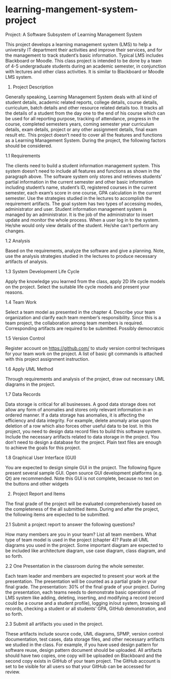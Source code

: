 # learning-mangement-system-project
Project: A Software Subsystem of Learning Management System

This project develops a learning management system (LMS) to help a university IT department their activities and improve their services, and for the management to track student’s basic information. Typical LMS includes Blackboard or Moodle. This class project is intended to be done by a team of 4-5 undergraduate students during an academic semester, in conjunction with lectures and other class activities. It is similar to Blackboard or Moodle LMS system.

1.	Project Description

Generally speaking, Learning Management System deals with all kind of student details, academic related reports, college details, course details, curriculum, batch details and other resource related details too.  It tracks all the details of a student from the day one to the end of his course which can be used for all reporting purpose, tracking of attendance, progress in the course, completed semesters years, coming semester year curriculum details, exam details, project or any other assignment details, final exam result etc. This project doesn’t need to cover all the features and functions as a Learning Management System. During the project, the following factors should be considered.

1.1	Requirements

The clients need to build a student information management system. This system doesn’t need to include all features and functions as shown in the paragraph above. The software system only stores and retrieves students’ partial information in the current semester and other basic information including student’s name, student’s ID, registered courses in the current semester, each exam’s score in one course, GPA calculation in the current semester. Use the strategies studied in the lectures to accomplish the requirement artifacts. The goal system has two types of accessing modes, administrator and user. Student information management system is managed by an administrator. It is the job of the administrator to insert update and monitor the whole process. When a user log in to the system. He/she would only view details of the student. He/she can't perform any changes.

1.2	Analysis

Based on the requirements, analyze the software and give a planning. Note, use the analysis strategies studied in the lectures to produce necessary artifacts of analysis.

1.3	System Development Life Cycle

Apply the knowledge you learned from the class, apply 2D life cycle models on the project. Select the suitable life cycle models and present your reasons.

1.4	Team Work

Select a team model as presented in the chapter 4. Describe your team organization and clarify each team member’s responsibility. Since this is a team project, the collaboration among team members is required. Corresponding artifacts are required to be submitted. Possibly democratcic

1.5	Version Control

Register account on https://github.com/ to study version control techniques for your team work on the project. A list of basic git commands is attached with this project assignment instruction.

1.6	Apply UML Method 

Through requirements and analysis of the project, draw out necessary UML diagrams in the project.

1.7	Data Records

Data storage is critical for all businesses. A good data storage does not allow any form of anomalies and stores only relevant information in an ordered manner. If a data storage has anomalies, it is affecting the efficiency and data integrity. For example, delete anomaly arise upon the deletion of a row which also forces other useful data to be lost. In this project, you need to design data record files to build this software system. Include the necessary artifacts related to data storage in the project. You don’t need to design a database for the project. Plain text files are enough to achieve the goals for this project.

1.8	Graphical User Interface (GUI)

You are expected to design simple GUI in the project. The following figure present several sample GUI. Open source GUI development platforms (e.g. Qt) are recommended. Note this GUI is not complete, because no text on the buttons and other widgets

2.	Project Report and Items

The final grade of the project will be evaluated comprehensively based on the completeness of the all submitted items. During and after the project, the following items are expected to be submitted.

2.1	Submit a project report to answer the following questions?

How many members are you in your team? List all team members.
What type of team model is used in the project (chapter 4)?
Paste all UML diagrams you used in the project. Some important diagram are expected to be included like architecture diagram, use case diagram, class diagram, and so forth.

2.2	One Presentation in the classroom during the whole semester. 

Each team leader and members are expected to present your work at the presentation. The presentation will be counted as a partial grade in your final grade.
The presentation: 30% of the final grade of your project.
During the presentation, each teams needs to demonstrate basic operations of LMS system like adding, deleting, inserting, and modifying a record (record could be a course and a student profile), logging in/out system, browsing all records, checking a student or all students’ GPA, GitHub demonstration, and so forth.

2.3	Submit all artifacts you used in the project. 

These artifacts include source code, UML diagrams, SPMP, version control documentation, test cases, data storage files, and other necessary artifacts we studied in the class. For example, if you have used design pattern for software reuse, design pattern document should be uploaded. All artifacts should have two copies, one copy will be uploaded on Blackboard and the second copy exists in GitHub of your team project. The GitHub account is set to be visible for all users so that your GitHub can be accessed for review.

